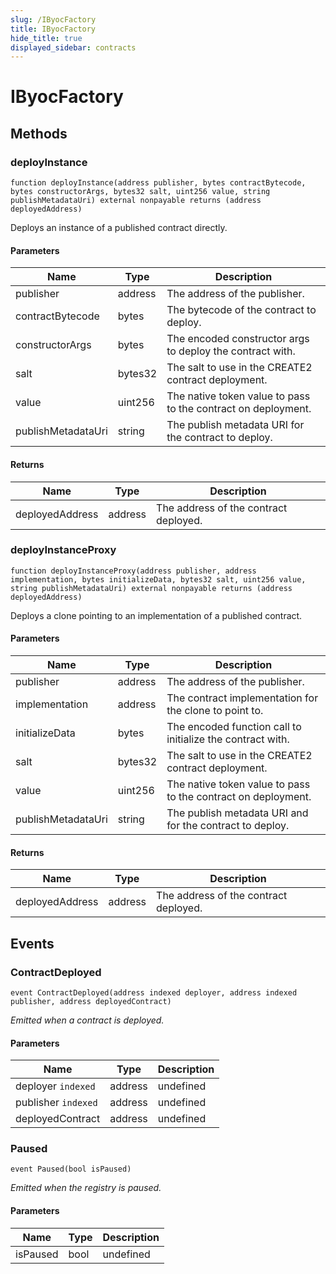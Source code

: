```yaml
---
slug: /IByocFactory
title: IByocFactory
hide_title: true
displayed_sidebar: contracts
---
```


# IByocFactory

## Methods

### deployInstance

```solidity
function deployInstance(address publisher, bytes contractBytecode, bytes constructorArgs, bytes32 salt, uint256 value, string publishMetadataUri) external nonpayable returns (address deployedAddress)
```

Deploys an instance of a published contract directly.

#### Parameters

| Name               | Type    | Description                                                   |
| ------------------ | ------- | ------------------------------------------------------------- |
| publisher          | address | The address of the publisher.                                 |
| contractBytecode   | bytes   | The bytecode of the contract to deploy.                       |
| constructorArgs    | bytes   | The encoded constructor args to deploy the contract with.     |
| salt               | bytes32 | The salt to use in the CREATE2 contract deployment.           |
| value              | uint256 | The native token value to pass to the contract on deployment. |
| publishMetadataUri | string  | The publish metadata URI for the contract to deploy.          |

#### Returns

| Name            | Type    | Description                           |
| --------------- | ------- | ------------------------------------- |
| deployedAddress | address | The address of the contract deployed. |

### deployInstanceProxy

```solidity
function deployInstanceProxy(address publisher, address implementation, bytes initializeData, bytes32 salt, uint256 value, string publishMetadataUri) external nonpayable returns (address deployedAddress)
```

Deploys a clone pointing to an implementation of a published contract.

#### Parameters

| Name               | Type    | Description                                                   |
| ------------------ | ------- | ------------------------------------------------------------- |
| publisher          | address | The address of the publisher.                                 |
| implementation     | address | The contract implementation for the clone to point to.        |
| initializeData     | bytes   | The encoded function call to initialize the contract with.    |
| salt               | bytes32 | The salt to use in the CREATE2 contract deployment.           |
| value              | uint256 | The native token value to pass to the contract on deployment. |
| publishMetadataUri | string  | The publish metadata URI and for the contract to deploy.      |

#### Returns

| Name            | Type    | Description                           |
| --------------- | ------- | ------------------------------------- |
| deployedAddress | address | The address of the contract deployed. |

## Events

### ContractDeployed

```solidity
event ContractDeployed(address indexed deployer, address indexed publisher, address deployedContract)
```

_Emitted when a contract is deployed._

#### Parameters

| Name                | Type    | Description |
| ------------------- | ------- | ----------- |
| deployer `indexed`  | address | undefined   |
| publisher `indexed` | address | undefined   |
| deployedContract    | address | undefined   |

### Paused

```solidity
event Paused(bool isPaused)
```

_Emitted when the registry is paused._

#### Parameters

| Name     | Type | Description |
| -------- | ---- | ----------- |
| isPaused | bool | undefined   |
